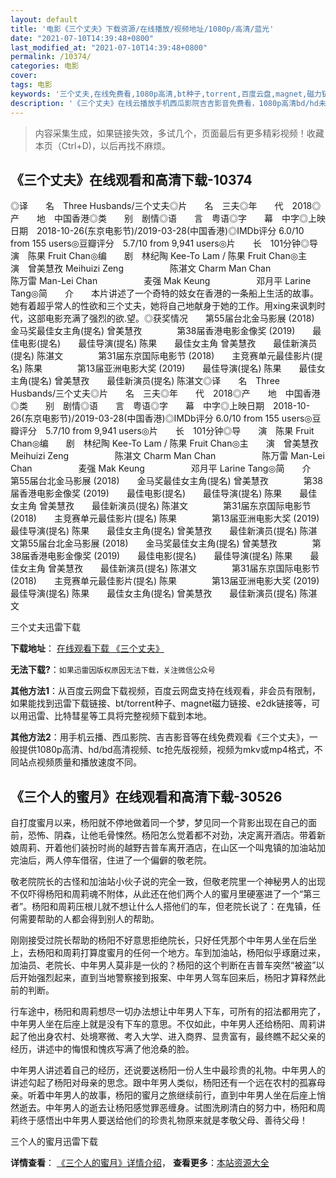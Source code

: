 ```yaml
---
layout: default
title: '电影《三个丈夫》下载资源/在线播放/视频地址/1080p/高清/蓝光'
date: "2021-07-10T14:39:48+0800"
last_modified_at: "2021-07-10T14:39:48+0800"
permalink: /10374/
categories: 电影
cover:
tags: 电影
keywords: '三个丈夫,在线免费看,1080p高清,bt种子,torrent,百度云盘,magnet,磁力链,迅雷下载资源'
description: '《三个丈夫》在线云播放手机西瓜影院吉吉影音免费看，1080p高清bd/hd未删减完整版和tc抢先枪版，mkv/mp4格式，附带bt/torrent种子、magnet/磁力链、百度云盘、网盘资源迅雷下载链接'
---
```


>内容采集生成，如果链接失效，多试几个，页面最后有更多精彩视频！收藏本页（Ctrl+D)，以后再找不麻烦。


## 《三个丈夫》在线观看和高清下载-10374

◎译　　名　Three Husbands/三个丈夫◎片　　名　三夫◎年　　代　2018◎产　　地　中国香港◎类　　别　剧情◎语　　言　粤语◎字　　幕　中字◎上映日期　2018-10-26(东京电影节)/2019-03-28(中国香港)◎IMDb评分 6.0/10 from 155 users◎豆瓣评分　5.7/10 from 9,941 users◎片　　长　101分钟◎导　　演　陈果 Fruit Chan◎编　　剧　林纪陶 Kee-To Lam / 陈果 Fruit Chan◎主　　演　曾美慧孜 Meihuizi Zeng　　　　 　陈湛文 Charm Man Chan　　　　 　陈万雷 Man-Lei Chan　　　　 　麦强 Mak Keung　　　　 　邓月平 Larine Tang◎简　　介　　本片讲述了一个奇特的妓女在香港的一条船上生活的故事。她有着超乎常人的性欲和三个丈夫，她将自己地献身于她的工作。用xing来讽刺时代，这部电影充满了强烈的欲.望。◎获奖情况　　第55届台北金马影展 (2018)　　金马奖最佳女主角(提名) 曾美慧孜　　　　第38届香港电影金像奖 (2019)　　最佳电影(提名)　　最佳导演(提名) 陈果　　最佳女主角 曾美慧孜　　最佳新演员(提名) 陈湛文　　　　第31届东京国际电影节 (2018)　　主竞赛单元最佳影片(提名) 陈果　　　　第13届亚洲电影大奖 (2019)　　最佳导演(提名) 陈果　　最佳女主角(提名) 曾美慧孜　　最佳新演员(提名) 陈湛文◎译　　名　Three Husbands/三个丈夫◎片　　名　三夫◎年　　代　2018◎产　　地　中国香港◎类　　别　剧情◎语　　言　粤语◎字　　幕　中字◎上映日期　2018-10-26(东京电影节)/2019-03-28(中国香港)◎IMDb评分 6.0/10 from 155 users◎豆瓣评分　5.7/10 from 9,941 users◎片　　长　101分钟◎导　　演　陈果 Fruit Chan◎编　　剧　林纪陶 Kee-To Lam / 陈果 Fruit Chan◎主　　演　曾美慧孜 Meihuizi Zeng　　　　 　陈湛文 Charm Man Chan　　　　 　陈万雷 Man-Lei Chan　　　　 　麦强 Mak Keung　　　　 　邓月平 Larine Tang◎简　　介　　第55届台北金马影展 (2018)　　金马奖最佳女主角(提名) 曾美慧孜　　　　第38届香港电影金像奖 (2019)　　最佳电影(提名)　　最佳导演(提名) 陈果　　最佳女主角 曾美慧孜　　最佳新演员(提名) 陈湛文　　　　第31届东京国际电影节 (2018)　　主竞赛单元最佳影片(提名) 陈果　　　　第13届亚洲电影大奖 (2019)　　最佳导演(提名) 陈果　　最佳女主角(提名) 曾美慧孜　　最佳新演员(提名) 陈湛文第55届台北金马影展 (2018)　　金马奖最佳女主角(提名) 曾美慧孜　　　　第38届香港电影金像奖 (2019)　　最佳电影(提名)　　最佳导演(提名) 陈果　　最佳女主角 曾美慧孜　　最佳新演员(提名) 陈湛文　　　　第31届东京国际电影节 (2018)　　主竞赛单元最佳影片(提名) 陈果　　　　第13届亚洲电影大奖 (2019)　　最佳导演(提名) 陈果　　最佳女主角(提名) 曾美慧孜　　最佳新演员(提名) 陈湛文


三个丈夫迅雷下载

**下载地址**： [在线观看下载 《三个丈夫》](https://www.993dy.com//vod-detail-id-36192.html) 


**无法下载?**：`如果迅雷因版权原因无法下载，关注微信公众号 `

**其他方法1**：从百度云网盘下载视频，百度云网盘支持在线观看，非会员有限制，如果能找到迅雷下载链接、bt/torrent种子、magnet磁力链接、e2dk链接等，可以用迅雷、比特彗星等工具将完整视频下载到本地。

**其他方法2**：用手机云播、西瓜影院、吉吉影音等在线免费观看《三个丈夫》，一般提供1080p高清、hd/bd高清视频、tc抢先版视频，视频为mkv或mp4格式，不同站点视频质量和播放速度不同。


## 《三个人的蜜月》在线观看和高清下载-30526

自打度蜜月以来，杨阳就不停地做着同一个梦，梦见同一个背影出现在自己的面前，恐怖、阴森，让他毛骨悚然。杨阳怎么觉着都不对劲，决定离开酒店。带着新娘周莉、开着他们装扮时尚的越野吉普车离开酒店，在山区一个叫鬼镇的加油站加完油后，两人停车借宿，住进了一个偏僻的敬老院。</p> 敬老院院长的古怪和加油站小伙子说的完全一致，但敬老院里一个神秘男人的出现不仅吓得杨阳和周莉魂不附体，从此还在他们两个人的蜜月里硬塞进了一个&ldquo;第三者&rdquo;。杨阳和周莉压根儿就不想让什么人搭他们的车，但老院长说了：在鬼镇，任何需要帮助的人都会得到别人的帮助。</p> 刚刚接受过院长帮助的杨阳不好意思拒绝院长，只好任凭那个中年男人坐在后坐上，去杨阳和周莉打算度蜜月的任何一个地方。车到加油站，杨阳似乎琢磨过来，加油员、老院长、中年男人莫非是一伙的？杨阳的这个判断在吉普车突然“被盗”以后开始强烈起来，直到当地警察接到报案、中年男人驾车回来后，杨阳才算释然此前的判断。</p> 行车途中，杨阳和周莉想尽一切办法想让中年男人下车，可所有的招法都用完了，中年男人坐在后座上就是没有下车的意思。不仅如此，中年男人还给杨阳、周莉讲起了他出身农村、处境寒微、考入大学、进入商界、显贵富有，最终瞧不起父亲的经历，讲述中的悔恨和愧疚写满了他沧桑的脸。</p> 中年男人讲述着自己的经历，还说要送杨阳一份人生中最珍贵的礼物。中年男人的讲述勾起了杨阳对母亲的思念。跟中年男人类似，杨阳还有一个远在农村的孤寡母亲。听着中年男人的故事，杨阳的蜜月之旅继续前行，直到中年男人坐在后座上悄然逝去。中年男人的逝去让杨阳感觉罪恶缠身。试图洗刷清白的努力中，杨阳和周莉终于感悟出中年男人要送给他们的珍贵礼物原来就是孝敬父母、善待父母！


三个人的蜜月迅雷下载

**详情查看**： [《三个人的蜜月》详情介绍](/movie/30526/)， **查看更多**：[本站资源大全](/movie/t/all/)


